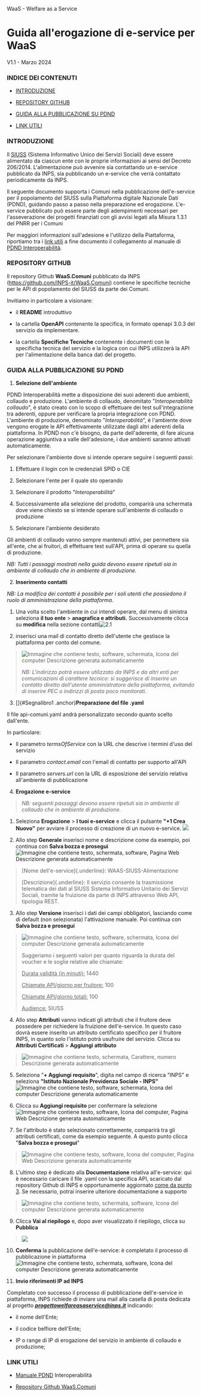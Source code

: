 WaaS - Welfare as a Service

# Guida all'erogazione di e-service per WaaS
V1.1 - Marzo 2024

### **INDICE DEI CONTENUTI**

-   [INTRODUZIONE](#introduzione)

-   [REPOSITORY GITHUB](#repository-github)

-   [GUIDA ALLA PUBBLICAZIONE SU
    PDND](#guida-alla-pubblicazione-su-pdnd)

-   [LINK UTILI](#link-utili)

### **INTRODUZIONE**

Il
[SIUSS](https://www.inps.it/it/it/dati-e-bilanci/siuss--ex-casellario-dell-assistenza.html)
(Sistema Informativo Unico dei Servizi Sociali) deve essere alimentato
da ciascun ente con le proprie informazioni ai sensi del Decreto
206/2014. L\'alimentazione può avvenire sia contattando un e-service
pubblicato da INPS, sia pubblicando un e-service che verrà contattato
periodicamente da INPS.

Il seguente documento supporta i Comuni nella pubblicazione
dell'e-service per il popolamento del SIUSS sulla Piattaforma digitale
Nazionale Dati (PDND), guidando passo a passo nella preparazione ed
erogazione. L\'e-service pubblicato può essere parte degli adempimenti
necessari per l\'asseverazione dei progetti finanziati con gli avvisi
legati alla Misura 1.3.1 del PNRR per i Comuni

Per maggiori informazioni sull'adesione e l'utilizzo della Piattaforma,
riportiamo tra i [link utili](#link-utili) a fine documento il
collegamento al manuale di [PDND
Interoperabilità](https://docs.pagopa.it/interoperabilita-1).

### **REPOSITORY GITHUB**

Il repository Github **WaaS.Comuni** pubblicato da INPS
(<https://github.com/INPS-it/WaaS.Comuni>) contiene le specifiche
tecniche per le API di popolamento del SIUSS da parte dei Comuni.

Invitiamo in particolare a visionare:

-   il **README** introduttivo

-   la cartella **OpenAPI** contenente la specifica, in formato openapi
    3.0.3 del servizio da implementare.

-   la cartella **Specifiche Tecniche** contenente i documenti con le
    specificha tecnica del servizio e la logica con cui INPS utilizzerà
    la API per l'alimentazione della banca dati del progetto.

### **GUIDA ALLA PUBBLICAZIONE SU PDND**

1.  **Selezione dell'ambiente**

PDND Interoperabilità mette a disposizione dei suoi aderenti due
ambienti, collaudo e produzione. L'ambiente di collaudo, denomitato
"*Interoperabilità collaudo*", è stato creato con lo scopo di effettuare
dei test sull\'integrazione tra aderenti, oppure per verificare la
propria integrazione con PDND. L'ambiente di produzione, denominato
"*Interoperabilità*", è l\'ambiente dove vengono erogate le API
effettivamente utilizzate dagli altri aderenti della piattaforma. In
PDND non c\'è bisogno, da parte dell\'aderente, di fare alcuna
operazione aggiuntiva a valle dell\'adesione, i due ambienti saranno
attivati automaticamente.

Per selezionare l'ambiente dove si intende operare seguire i seguenti
passi:

1.  Effettuare il login con le credenziali SPID o CIE

2.  Selezionare l\'ente per il quale sto operando

3.  Selezionare il prodotto "*Interoperabilità*"

4.  Successivamente alla selezione del prodotto, comparirà una schermata
    dove viene chiesto se si intende operare sull\'ambiente di collaudo
    o produzione

5.  Selezionare l'ambiente desiderato

Gli ambienti di collaudo vanno sempre mantenuti attivi, per permettere
sia all\'ente, che ai fruitori, di effettuare test sull\'API, prima di
operare su quella di produzione.

*NB: Tutti i passaggi mostrati nella guida devono essere ripetuti sia in
ambiente di collaudo che in ambiente di produzione.*

2.  **Inserimento contatti**

*NB: La modifica dei contatti è possibile per i soli utenti che
possiedono il ruolo di amministrazione della piattaforma.*

1.  Una volta scelto l'ambiente in cui intendi operare, dal menu di
    sinistra seleziona **il tuo ente** \> **anagrafica e attributi.**
    Successivamente clicca su **modifica** nella sezione
    contatti![](./media/image1.png "2.1")

2.  inserisci una mail di contatto diretto dell'utente che gestisce la
    piattaforma per conto del comune.

> ![Immagine che contiene testo, software, schermata, Icona del computer
> Descrizione generata
> automaticamente](./media/image2.png)
>
> *NB: L'indirizzo potrà essere utilizzato da INPS e da altri enti per
> comunicazioni di carattere tecnico: si suggerisce di inserire un
> contatto diretto dell'utente amministratore della piattaforma,
> evitando di inserire PEC o indirizzi di posta poco monitorati.*

3.  []{#Segnalibro1 .anchor}**Preparazione del file .yaml**

Il file api-comuni.yaml andrà personalizzato secondo quanto scelto
dall\'ente.

In particolare:

-   Il parametro *termsOfService* con la URL che descrive i termini
    d\'uso del servizio

-   Il parametro *contact.email* con l\'email di contatto per supporto
    all\'API

-   Il parametro *servers.url* con la URL di esposizione del servizio
    relativa all\'ambiente di pubblicazione

4.  **Erogazione e-service**

> *NB: seguenti passaggi devono essere ripetuti sia in ambiente di
> collaudo che in ambiente di produzione.*

1.  Seleziona **Erogazione** \> **I tuoi e-service** e clicca il
    pulsante **"+1 Crea Nuovo"** per avviare il processo di creazione di
    un nuovo e-service.
    ![](./media/image3.png)

2.  Allo step **Generale** inserisci nome e descrizione come da esempio,
    poi continua con **Salva bozza e prosegui**![Immagine che contiene
    testo, schermata, software, Pagina Web Descrizione generata
    automaticamente](./media/image4.png)

> [Nome dell'e-service]{.underline}: WAAS-SIUSS-Alimentazione
>
> [Descrizione]{.underline}: Il servizio consente la trasmissione
> telematica dei dati al SIUSS Sistema Informativo Unitario dei Servizi
> Sociali, tramite la fruizione da parte di INPS attraverso Web API,
> tipologia REST.

3.  Allo step **Versione** inserisci i dati dei campi obbligatori,
    lasciando come di default (non selezionata) l'attivazione manuale.
    Poi continua con **Salva bozza e prosegui**

> ![Immagine che contiene testo, software, schermata, Icona del computer
> Descrizione generata
> automaticamente](./media/image5.png)
>
> Suggeriamo i seguenti valori per quanto riguarda la durata del voucher
> e le soglie relative alle chiamate:
>
> <ins>Durata validità (in minuti):</ins> 1440
>
> <ins>Chiamate API/giorno per fruitore:</ins> 100
>
> <ins>Chiamate API/giorno totali:</ins> 100
>
> <ins>Audience:</ins> SIUSS

4.  Allo step **Attributi** vanno indicati gli attributi che il fruitore
    deve possedere per richiedere la fruizione dell'e-service. In questo
    caso dovrà essere inserito un attributo certificato specifico per il
    fruitore INPS, in quanto solo l'istituto potrà usufruire del
    servizio. Clicca su **Attributi Certificati** \> **Aggiungi
    attributo**

> ![Immagine che contiene testo, schermata, Carattere, numero
> Descrizione generata
> automaticamente](./media/image6.png)

5.  Seleziona "**+ Aggiungi requisito**", digita nel campo di ricerca
    "INPS" e seleziona **"Istituto Nazionale Previdenza Sociale -
    INPS"**![Immagine che contiene testo, software, schermata, Icona del
    computer Descrizione generata
    automaticamente](./media/image7.png)

6.  Clicca su **Aggiungi requisito** per confermare la
    selezione![Immagine che contiene testo, software, Icona del
    computer, Pagina Web Descrizione generata
    automaticamente](./media/image8.png)

7.  Se l'attributo è stato selezionato correttamente, comparirà tra gli
    attributi certificati, come da esempio seguente. A questo punto
    clicca "**Salva bozza e prosegui**"

> ![Immagine che contiene testo, software, Icona del computer, Pagina
> Web Descrizione generata
> automaticamente](./media/image9.png)

8.  L'ultimo step è dedicato alla **Documentazione** relativa
    all'e-service: qui è necessario caricare il file .yaml con la
    specifica API, scaricato dal repository Github di INPS e
    opportunamente aggiornato [come da punto 3](#Segnalibro1). Se
    necessario, potrai inserire ulteriore documentazione a supporto

> ![Immagine che contiene testo, schermata, software, Icona del computer
> Descrizione generata
> automaticamente](./media/image10.png)

9.  Clicca **Vai al riepilogo** e, dopo aver visualizzato il riepilogo,
    clicca su **Pubblica**

> ![](./media/image11.png)

10. **Conferma** la pubblicazione dell'e-service: è completato il
    processo di pubblicazione in piattaforma ![Immagine che contiene
    testo, schermata, software, Icona del computer Descrizione generata
    automaticamente](./media/image12.png)

5.  **Invio riferimenti IP ad INPS**

Completato con successo il processo di pubblicazione dell'e-service in
piattaforma, INPS richiede di inviare una mail alla casella di posta
dedicata al progetto ***progettowelfareasaservice@inps.it*** indicando:

-   il nome dell\'Ente;

-   il codice belfiore dell\'Ente;

-   IP o range di IP di erogazione del servizio in ambiente di collaudo
    e produzione;

### **LINK UTILI**

-   [Manuale PDND](https://docs.pagopa.it/interoperabilita-1)
    Interoperabilità

-   [Repository Github
    WaaS.Comuni](https://github.com/INPS-it/WaaS.Comuni)
